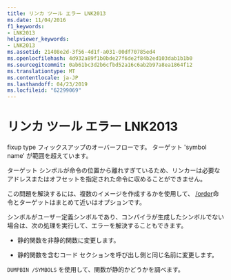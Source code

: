 ```yaml
---
title: リンカ ツール エラー LNK2013
ms.date: 11/04/2016
f1_keywords:
- LNK2013
helpviewer_keywords:
- LNK2013
ms.assetid: 21408e2d-3f56-4d1f-a031-00df70785ed4
ms.openlocfilehash: 4d932a89f1b0bde27f6de2f84b2ed103dab1b1b0
ms.sourcegitcommit: 0ab61bc3d2b6cfbd52a16c6ab2b97a8ea1864f12
ms.translationtype: MT
ms.contentlocale: ja-JP
ms.lasthandoff: 04/23/2019
ms.locfileid: "62299069"
---
```

# <a name="linker-tools-error-lnk2013"></a>リンカ ツール エラー LNK2013

fixup type フィックスアップのオーバーフローです。 ターゲット 'symbol name' が範囲を超えています。

ターゲット シンボルが命令の位置から離れすぎているため、リンカーは必要なアドレスまたはオフセットを指定された命令に収めることができません。

この問題を解決するには、複数のイメージを作成するかを使用して、 [/order](../../build/reference/order-put-functions-in-order.md)命令とターゲットはまとめて近いはオプションです。

シンボルがユーザー定義シンボルであり、コンパイラが生成したシンボルでない場合は、次の処理を実行して、エラーを解決することもできます。

- 静的関数を非静的関数に変更します。

- 静的関数を含むコード セクションを呼び出し側と同じ名前に変更します。

`DUMPBIN /SYMBOLS` を使用して、関数が静的かどうかを調べます。